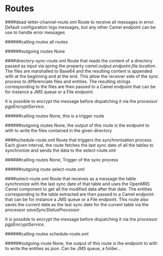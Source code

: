# Routes

####dead-letter-channel-route.xml
Route to receive all messages in error. Default configuration logs messages, but any other Camel endpoint can be use to handle error messages

######calling routes
all routes

######outgoing routes
None

####directory-sync-route.xml
Route that reads the content of a directory passed as input via spring the property *camel.output.endpoint.file.location*.
The files are marshalled to Base64 and the resulting content is appended with *<FILE>* at the beginning and *</FILE>* at the end. This allow the receiver side of the sync process to differenciate files and entities.
The resulting strings corresponding to the files are then passed to a Camel endpoint that can be for instance a JMS queue or a File endpoint.

It is possible to encrypt the message before dispatching it via the processor *pgpEncryptService*.

######calling routes
None, this is a trigger route

######outgoing routes
None, the output of this route is the endpoint to with to write the files contained in the given directory

####schedule-route.xml
Route that triggers the synchronisation process. Each given interval, the route fetches the last sync date of all the tables to synchronize and sends the data to the select-route.xml

######calling routes
None, Trigger of the sync process

######outgoing route
select-route.xml

####select-route.xml
Route that receives as a message the table synchronize with the last sync date of that table and uses the OpenMRS Camel component to get all the modified data after that date.
The entities corresponding to the table extracted are then passed to a Camel endpoint that can be for instance a JMS queue or a File endpoint.
This route also saves the current date as the last sync date for the current table via the processor *saveSyncStatusProcessor*.

It is possible to encrypt the message before dispatching it via the processor *pgpEncryptService*.

######calling routes
schedule-route.xml

######outgoing-route
None, the output of this route is the endpoint to with to write the entities as json. Can be JMS queue, a folder...
